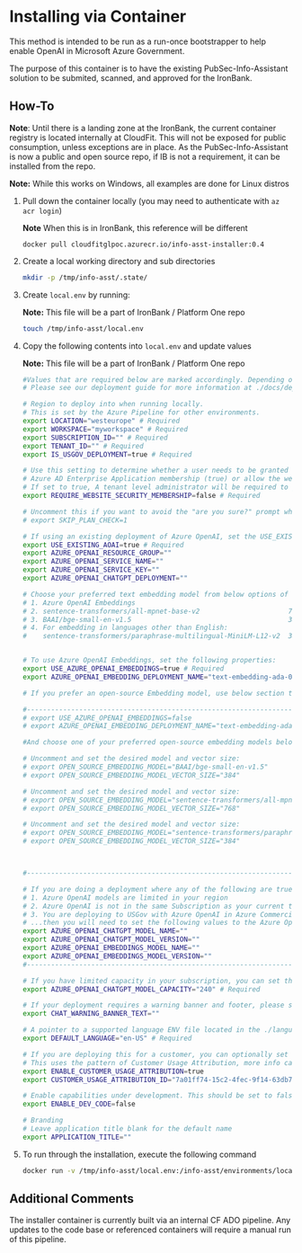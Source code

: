 # Installing via Container

This method is intended to be run as a run-once bootstrapper to help enable OpenAI in Microsoft Azure Government.  

The purpose of this container is to have the existing PubSec-Info-Assistant solution to be submited, scanned, and approved for the IronBank.

## How-To
**Note**: Until there is a landing zone at the IronBank, the current container registry is located internally at CloudFit.  This will not be exposed for public consumption, unless exceptions are in place.  As the PubSec-Info-Assistant is now a public and open source repo, if IB is not a requirement, it can be installed from the repo.

**Note:** While this works on Windows, all examples are done for Linux distros

1. Pull down the container locally (you may need to authenticate with `az acr login`)
   
   **Note** When this is in IronBank, this reference will be different
   
   `docker pull cloudfitglpoc.azurecr.io/info-asst-installer:0.4`

1. Create a local working directory and sub directories

   ```bash 
   mkdir -p /tmp/info-asst/.state/
   ```

1. Create `local.env` by running: 

   **Note:** This file will be a part of IronBank / Platform One repo

   ```bash
   touch /tmp/info-asst/local.env
   ```

1. Copy the following contents into `local.env` and update values

   **Note:** This file will be a part of IronBank / Platform One repo

   ```bash
   #Values that are required below are marked accordingly. Depending on your selections additional values may be required. 
   # Please see our deployment guide for more information at ./docs/deployment/deployment.md#configure-env-files

   # Region to deploy into when running locally.
   # This is set by the Azure Pipeline for other environments.
   export LOCATION="westeurope" # Required
   export WORKSPACE="myworkspace" # Required
   export SUBSCRIPTION_ID="" # Required
   export TENANT_ID="" # Required
   export IS_USGOV_DEPLOYMENT=true # Required

   # Use this setting to determine whether a user needs to be granted explicit access to the website via an
   # Azure AD Enterprise Application membership (true) or allow the website to be available to anyone in the Azure tenant (false). Defaults to false.
   # If set to true, A tenant level administrator will be required to grant the implicit grant workflow for the Azure AD App Registration manually.
   export REQUIRE_WEBSITE_SECURITY_MEMBERSHIP=false # Required

   # Uncomment this if you want to avoid the "are you sure?" prompt when applying TF changes
   # export SKIP_PLAN_CHECK=1

   # If using an existing deployment of Azure OpenAI, set the USE_EXISTING_AOAI to true and fill in the following values.  This value must be set to true if deploying this solution to AzureUSGovernment
   export USE_EXISTING_AOAI=true # Required
   export AZURE_OPENAI_RESOURCE_GROUP=""
   export AZURE_OPENAI_SERVICE_NAME=""
   export AZURE_OPENAI_SERVICE_KEY=""
   export AZURE_OPENAI_CHATGPT_DEPLOYMENT=""

   # Choose your preferred text embedding model from below options of closed source and open source models.:
   # 1. Azure OpenAI Embeddings 
   # 2. sentence-transformers/all-mpnet-base-v2                      768
   # 3. BAAI/bge-small-en-v1.5                                       384
   # 4. For embedding in languages other than English:
   #    sentence-transformers/paraphrase-multilingual-MiniLM-L12-v2  384


   # To use Azure OpenAI Embeddings, set the following properties:
   export USE_AZURE_OPENAI_EMBEDDINGS=true # Required
   export AZURE_OPENAI_EMBEDDING_DEPLOYMENT_NAME="text-embedding-ada-002"

   # If you prefer an open-source Embedding model, use below section to set your preferred model:

   #-----------------------------------------------------------------------------------------------#
   # export USE_AZURE_OPENAI_EMBEDDINGS=false
   # export AZURE_OPENAI_EMBEDDING_DEPLOYMENT_NAME="text-embedding-ada-002"

   #And choose one of your preferred open-source embedding models below. You only need to uncomment one from below.

   # Uncomment and set the desired model and vector size:
   # export OPEN_SOURCE_EMBEDDING_MODEL="BAAI/bge-small-en-v1.5"
   # export OPEN_SOURCE_EMBEDDING_MODEL_VECTOR_SIZE="384"

   # Uncomment and set the desired model and vector size:
   # export OPEN_SOURCE_EMBEDDING_MODEL="sentence-transformers/all-mpnet-base-v2"
   # export OPEN_SOURCE_EMBEDDING_MODEL_VECTOR_SIZE="768"

   # Uncomment and set the desired model and vector size:
   # export OPEN_SOURCE_EMBEDDING_MODEL="sentence-transformers/paraphrase-multilingual-MiniLM-L12-v2"
   # export OPEN_SOURCE_EMBEDDING_MODEL_VECTOR_SIZE="384"



   #-------------------------------------------------------------------------------------------------#

   # If you are doing a deployment where any of the following are true...
   # 1. Azure OpenAI models are limited in your region
   # 2. Azure OpenAI is not in the same Subscription as your current target subscription
   # 3. You are deploying to USGov with Azure OpenAI in Azure Commercial
   # ...then you will need to set the following values to the Azure OpenAI model you want to use. 
   export AZURE_OPENAI_CHATGPT_MODEL_NAME=""
   export AZURE_OPENAI_CHATGPT_MODEL_VERSION=""
   export AZURE_OPENAI_EMBEDDINGS_MODEL_NAME=""
   export AZURE_OPENAI_EMBEDDINGS_MODEL_VERSION=""
   #-------------------------------------------------------------------------------------------------#

   # If you have limited capacity in your subscription, you can set the following to limit the deployment capacity.
   export AZURE_OPENAI_CHATGPT_MODEL_CAPACITY="240" # Required

   # If your deployment requires a warning banner and footer, please set this variable.
   export CHAT_WARNING_BANNER_TEXT=""

   # A pointer to a supported language ENV file located in the ./languages folder.
   export DEFAULT_LANGUAGE="en-US" # Required

   # If you are deploying this for a customer, you can optionally set the following values to track usage of the accelerator.
   # This uses the pattern of Customer Usage Attribution, more info can be found at https://learn.microsoft.com/en-us/partner-center/marketplace/azure-partner-customer-usage-attribution 
   export ENABLE_CUSTOMER_USAGE_ATTRIBUTION=true
   export CUSTOMER_USAGE_ATTRIBUTION_ID="7a01ff74-15c2-4fec-9f14-63db7d3d6131"

   # Enable capabilities under development. This should be set to false
   export ENABLE_DEV_CODE=false

   # Branding
   # Leave application title blank for the default name
   export APPLICATION_TITLE=""
   ```

1. To run through the installation, execute the following command

   ```bash 
   docker run -v /tmp/info-asst/local.env:/info-asst/environments/local.env -v /tmp/info-asst/.state/:/info-asst/.state/ bootstrap
   ```

## Additional Comments

The installer container is currently built via an internal CF ADO pipeline.  Any updates to the code base or referenced containers will require a manual run of this pipeline.
